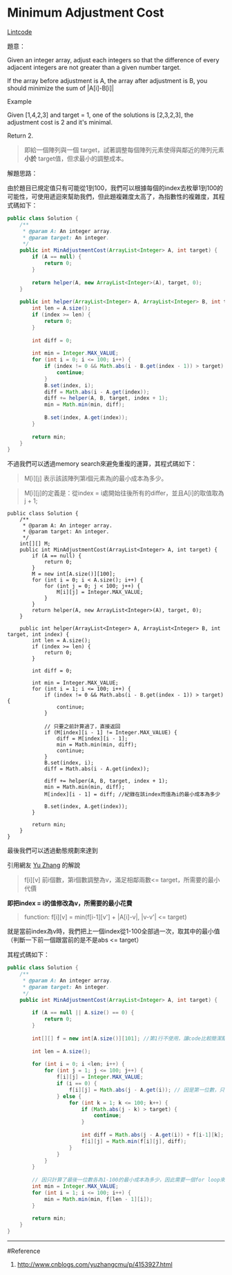 # Minimum Adjustment Cost

[Lintcode](http://www.lintcode.com/en/problem/minimum-adjustment-cost/)

題意：

Given an integer array, adjust each integers so that the difference of every adjacent integers are not greater than a given number target.

If the array before adjustment is A, the array after adjustment is B, you should minimize the sum of |A[i]-B[i]|

Example

Given [1,4,2,3] and target = 1, one of the solutions is [2,3,2,3], the adjustment cost is 2 and it's minimal.

Return 2.

>即給一個陣列與一個 target，試著調整每個陣列元素使得與鄰近的陣列元素**小於** target值，但求最小的調整成本。

解題思路：

由於題目已規定值只有可能從1到100，我們可以根據每個的index去枚舉1到100的可能性，可使用遞迴來幫助我們，但此題複雜度太高了，為指數性的複雜度，其程式碼如下：

```java
public class Solution {
    /**
     * @param A: An integer array.
     * @param target: An integer.
     */
    public int MinAdjustmentCost(ArrayList<Integer> A, int target) {
        if (A == null) {
            return 0;
        }
        
        return helper(A, new ArrayList<Integer>(A), target, 0);
    }
    
    public int helper(ArrayList<Integer> A, ArrayList<Integer> B, int target, int index) {
        int len = A.size();
        if (index >= len) {
            return 0;
        }
        
        int diff = 0;
        
        int min = Integer.MAX_VALUE;
        for (int i = 0; i <= 100; i++) {
            if (index != 0 && Math.abs(i - B.get(index - 1)) > target) {
                continue;
            }
            B.set(index, i);
            diff = Math.abs(i - A.get(index));
            diff += helper(A, B, target, index + 1);
            min = Math.min(min, diff);
            
            B.set(index, A.get(index));
        }
        
        return min;
    }
}
```

不過我們可以透過memory search來避免重複的運算，其程式碼如下：

>M[i][j] 表示該該陣列第i個元素為j的最小成本為多少。

>M[i][j]的定義是：從index = i處開始往後所有的differ，並且A[i]的取值取為j + 1;

```
public class Solution {
    /**
     * @param A: An integer array.
     * @param target: An integer.
     */
    int[][] M;
    public int MinAdjustmentCost(ArrayList<Integer> A, int target) {
        if (A == null) {
            return 0;
        }
        M = new int[A.size()][100];
        for (int i = 0; i < A.size(); i++) {
            for (int j = 0; j < 100; j++) {
                M[i][j] = Integer.MAX_VALUE;
            }
        }
        return helper(A, new ArrayList<Integer>(A), target, 0);
    }
    
    public int helper(ArrayList<Integer> A, ArrayList<Integer> B, int target, int index) {
        int len = A.size();
        if (index >= len) {
            return 0;
        }
        
        int diff = 0;
        
        int min = Integer.MAX_VALUE;
        for (int i = 1; i <= 100; i++) {
            if (index != 0 && Math.abs(i - B.get(index - 1)) > target) {
                continue;
            }
            
            // 只要之前計算過了，直接返回
            if (M[index][i - 1] != Integer.MAX_VALUE) {
                diff = M[index][i - 1];
                min = Math.min(min, diff);
                continue;
            }
            B.set(index, i);
            diff = Math.abs(i - A.get(index));
            
            diff += helper(A, B, target, index + 1);
            min = Math.min(min, diff);
            M[index][i - 1] = diff; //紀錄在該index而值為i的最小成本為多少
            
            B.set(index, A.get(index));
        }
        
        return min;
    }
}
```

最後我們可以透過動態規劃來達到

引用網友 [Yu Zhang](http://www.cnblogs.com/yuzhangcmu/p/4153927.html) 的解說
>f[i][v] 前i個數，第i個數調整為v，滿足相鄰兩數<= target，所需要的最小代價
>
**即把index = i的值修改為v，所需要的最小花費**

>function: f[i][v] = min(f[i-1][v'] + |A[i]-v|, |v-v'| <= target)

就是當前index為v時，我們把上一個index從1-100全部過一次，取其中的最小值（判斷一下前一個跟當前的是不是abs <= target）

其程式碼如下：

```java
public class Solution {
    /**
     * @param A: An integer array.
     * @param target: An integer.
     */
    public int MinAdjustmentCost(ArrayList<Integer> A, int target) {
        
        if (A == null || A.size() == 0) {
            return 0;
        }
        
        int[][] f = new int[A.size()][101]; //第1行不使用，讓code比較簡潔點
        
        int len = A.size();
        
        for (int i = 0; i <len; i++) {
            for (int j = 1; j <= 100; j++) {
                f[i][j] = Integer.MAX_VALUE;
                if (i == 0) {
                    f[i][j] = Math.abs(j - A.get(i)); // 因是第一位數，只需要知道把改成j的成本為多少即可
                } else {
                    for (int k = 1; k <= 100; k++) {
                        if (Math.abs(j - k) > target) {
                            continue;
                        }
                        
                        int diff = Math.abs(j - A.get(i)) + f[i-1][k];
                        f[i][j] = Math.min(f[i][j], diff);
                    }
                }
            }
        }
        
        // 因只計算了最後一位數各為1-100的最小成本為多少，因此需要一個for loop來找出最小值
        int min = Integer.MAX_VALUE;
        for (int i = 1; i <= 100; i++) {
            min = Math.min(min, f[len - 1][i]);
        }
        
        return min;
    }
}
```

---
#Reference
1. http://www.cnblogs.com/yuzhangcmu/p/4153927.html


